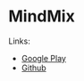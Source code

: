 # MindMix
Links:
- [Google Play](https://play.google.com/store/apps/details?id=com.vanBrusselGames.MindMix)
- [Github](https://github.com/vanBrusselGames/MindMix/)